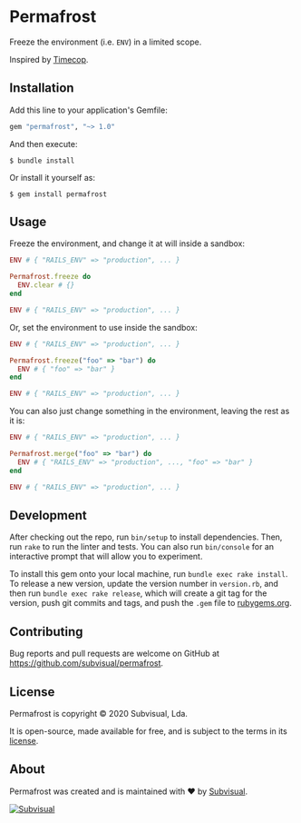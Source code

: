 Permafrost
==========

Freeze the environment (i.e. `ENV`) in a limited scope.

Inspired by [Timecop].


Installation
------------

Add this line to your application's Gemfile:

```ruby
gem "permafrost", "~> 1.0"
```

And then execute:

    $ bundle install

Or install it yourself as:

    $ gem install permafrost


Usage
-----

Freeze the environment, and change it at will inside a sandbox:

```ruby
ENV # { "RAILS_ENV" => "production", ... }

Permafrost.freeze do
  ENV.clear # {}
end

ENV # { "RAILS_ENV" => "production", ... }
```

Or, set the environment to use inside the sandbox:

```ruby
ENV # { "RAILS_ENV" => "production", ... }

Permafrost.freeze("foo" => "bar") do
  ENV # { "foo" => "bar" }
end

ENV # { "RAILS_ENV" => "production", ... }
```

You can also just change something in the environment, leaving the rest as it
is:

```ruby
ENV # { "RAILS_ENV" => "production", ... }

Permafrost.merge("foo" => "bar") do
  ENV # { "RAILS_ENV" => "production", ..., "foo" => "bar" }
end

ENV # { "RAILS_ENV" => "production", ... }
```


Development
-----------

After checking out the repo, run `bin/setup` to install dependencies. Then, run
`rake` to run the linter and tests. You can also run `bin/console` for an interactive
prompt that will allow you to experiment.

To install this gem onto your local machine, run `bundle exec rake install`. To
release a new version, update the version number in `version.rb`, and then run
`bundle exec rake release`, which will create a git tag for the version, push
git commits and tags, and push the `.gem` file to [rubygems.org].


Contributing
------------

Bug reports and pull requests are welcome on GitHub at
https://github.com/subvisual/permafrost.


License
-----

Permafrost is copyright &copy; 2020 Subvisual, Lda.

It is open-source, made available for free, and is subject to the terms in
its [license].


About
-----

Permafrost was created and is maintained with :heart: by
[Subvisual][subvisual].

[![Subvisual][subvisual-logo]][subvisual]


[Timecop]: https://github.com/travisjeffery/timecop
[license]: ./LICENSE.txt
[rubygems.org]: https://rubygems.org
[subvisual]: http://subvisual.com
[subvisual-logo]: https://raw.githubusercontent.com/subvisual/guides/master/github/templates/logos/blue.png
